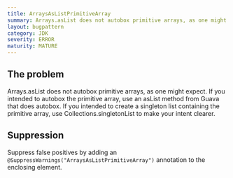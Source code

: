 ```yaml
---
title: ArraysAsListPrimitiveArray
summary: Arrays.asList does not autobox primitive arrays, as one might expect.
layout: bugpattern
category: JDK
severity: ERROR
maturity: MATURE
---
```


<!--
*** AUTO-GENERATED, DO NOT MODIFY ***
To make changes, edit the @BugPattern annotation or the explanation in docs/bugpattern.
-->

## The problem
Arrays.asList does not autobox primitive arrays, as one might expect. If you intended to autobox the primitive array, use an asList method from Guava that does autobox.  If you intended to create a singleton list containing the primitive array, use Collections.singletonList to make your intent clearer.

## Suppression
Suppress false positives by adding an `@SuppressWarnings("ArraysAsListPrimitiveArray")` annotation to the enclosing element.
